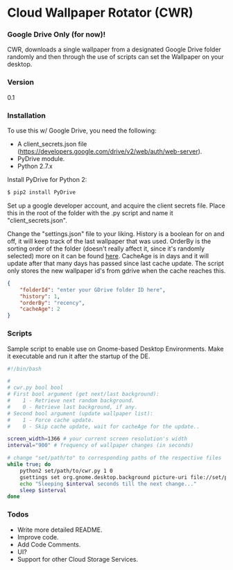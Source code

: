 # Cloud Wallpaper Rotator (CWR)
### Google Drive Only (for now)!

CWR, downloads a single wallpaper from a designated Google Drive folder randomly and then through the use of scripts can set the Wallpaper on your desktop.

### Version
0.1

### Installation
To use this w/ Google Drive, you need the following:
  - A client_secrets.json file (https://developers.google.com/drive/v2/web/auth/web-server).
  - PyDrive module.
  - Python 2.7.x

Install PyDrive for Python 2:
```sh
$ pip2 install PyDrive
```
Set up a google developer account, and acquire the client secrets file. Place this in the root of the folder with the .py script and name it "client_secrets.json".

Change the "settings.json" file to your liking. History is a boolean for on and off, it will keep track of the last wallpaper that was used. OrderBy is the sorting order of the folder (doesn't really affect it, since it's randomly selected) more on it can be found [here](https://developers.google.com/drive/v2/reference/files/list#parameters). CacheAge is in days and it will update after that many days has passed since last cache update. The script only stores the new wallpaper id's from gdrive when the cache reaches this.
```json
{
	"folderId": "enter your GDrive folder ID here",
	"history": 1,
	"orderBy": "recency",
	"cacheAge": 2
}
```

### Scripts
Sample script to enable use on Gnome-based Desktop Environments. Make it executable and run it after the startup of the DE.
```sh
#!/bin/bash

#
# cwr.py bool bool
# First bool argument (get next/last background):
#    1 - Retrieve next random background.
#    0 - Retrieve last background, if any.
# Second bool argument (update wallpaper list):
#    1 - Force cache update.
#    0 - Skip cache update, wait for cacheAge for the update..

screen_width=1366 # your current screen resolution's width
interval="900" # frequency of wallpaper changes (in seconds)

# change "set/path/to" to corresponding paths of the respective files
while true; do
	python2 set/path/to/cwr.py 1 0
	gsettings set org.gnome.desktop.background picture-uri file://set/path/to/wallpaper.png
	echo "Sleeping $interval seconds till the next change..."
	sleep $interval
done

```

### Todos

 - Write more detailed README.
 - Improve code.
 - Add Code Comments.
 - UI?
 - Support for other Cloud Storage Services.
